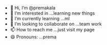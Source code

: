 - 👋 Hi, I’m @premakala
- 👀 I’m interested in ...learning new things
- 🌱 I’m currently learning ...ml
- 💞️ I’m looking to collaborate on ...team work
- 📫 How to reach me ...just visit my page
- 😄 Pronouns: ...prema


<!---
premakala/premakala is a ✨ special ✨ repository because its `README.md` (this file) appears on your GitHub profile.
You can click the Preview link to take a look at your changes.
--->
